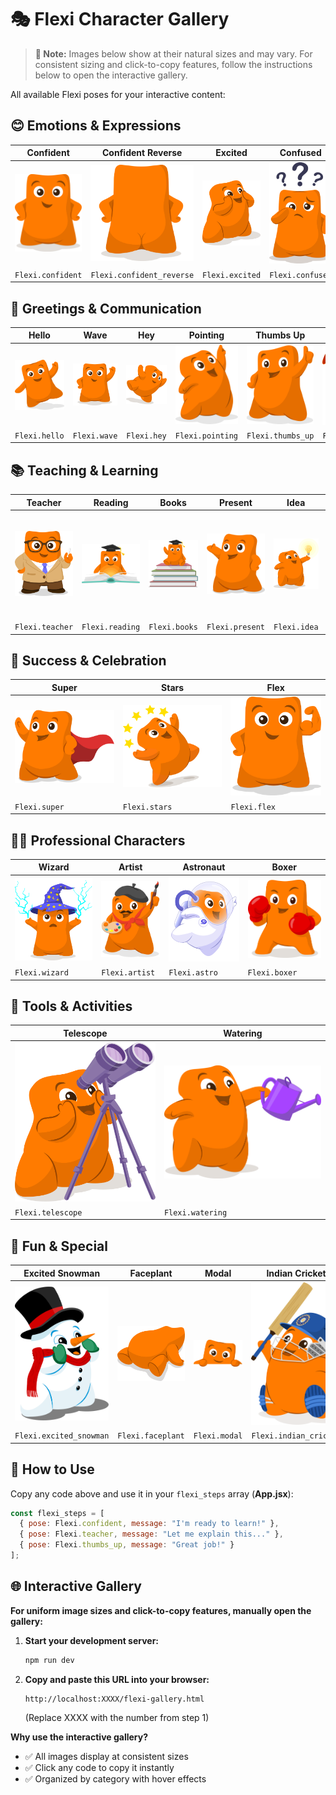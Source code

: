 # 🎭 Flexi Character Gallery

> **📝 Note:** Images below show at their natural sizes and may vary. For consistent sizing and click-to-copy features, follow the instructions below to open the interactive gallery.

All available Flexi poses for your interactive content:

## 😊 Emotions & Expressions

| Confident | Confident Reverse | Excited | Confused | Worried | Woah |
|-----------|------------------|---------|----------|---------|------|
| ![Confident](public/Flexi_Confident.svg) | ![Confident Reverse](public/Flexi_Confident-reverse.svg) | ![Excited](public/Flexi_Excited.svg) | ![Confused](public/Flexi_Confused.svg) | ![Worried](public/Flexi_Worried.svg) | ![Woah](public/Flexi_Woah.svg) |
| `Flexi.confident` | `Flexi.confident_reverse` | `Flexi.excited` | `Flexi.confused` | `Flexi.worried` | `Flexi.woah` |

## 👋 Greetings & Communication

| Hello | Wave | Hey | Pointing | Thumbs Up | Megaphone |
|-------|------|-----|----------|-----------|-----------|
| ![Hello](public/Flexi_Hello.svg) | ![Wave](public/Flexi_Wave.svg) | ![Hey](public/Flexi_Hey.svg) | ![Pointing](public/Flexi_Point.svg) | ![Thumbs Up](public/Flexi_ThumbsUp.svg) | ![Megaphone](public/Flexi_Megaphone.svg) |
| `Flexi.hello` | `Flexi.wave` | `Flexi.hey` | `Flexi.pointing` | `Flexi.thumbs_up` | `Flexi.megaphone` |

## 📚 Teaching & Learning

| Teacher | Reading | Books | Present | Idea | Holding Square |
|---------|---------|-------|---------|------|----------------|
| ![Teacher](public/Flexi_Teacher.svg) | ![Reading](public/Flexi_Reading.svg) | ![Books](public/Flexi_Books.svg) | ![Present](public/Flexi_Present.svg) | ![Idea](public/Flexi_Idea.svg) | ![Holding Square](public/Flexi_HoldingSquare.svg) |
| `Flexi.teacher` | `Flexi.reading` | `Flexi.books` | `Flexi.present` | `Flexi.idea` | `Flexi.holding_square` |

## 🎉 Success & Celebration

| Super | Stars | Flex |
|-------|-------|------|
| ![Super](public/Flexi_Super.svg) | ![Stars](public/Flexi_Stars.svg) | ![Flex](public/Flexi_Flex.svg) |
| `Flexi.super` | `Flexi.stars` | `Flexi.flex` |

## 👨‍💼 Professional Characters

| Wizard | Artist | Astronaut | Boxer |
|--------|--------|-----------|-------|
| ![Wizard](public/Flexi_Wizard.svg) | ![Artist](public/Flexi_Artist.svg) | ![Astronaut](public/Flexi_Astro.svg) | ![Boxer](public/Flexi_Boxer.svg) |
| `Flexi.wizard` | `Flexi.artist` | `Flexi.astro` | `Flexi.boxer` |

## 🔧 Tools & Activities

| Telescope | Watering |
|-----------|----------|
| ![Telescope](public/Flexi_Telescope.svg) | ![Watering](public/Flexi_Watering.svg) |
| `Flexi.telescope` | `Flexi.watering` |

## 🎪 Fun & Special

| Excited Snowman | Faceplant | Modal | Indian Cricket |
|-----------------|-----------|--------|----------------|
| ![Excited Snowman](public/Flexi_Excited-snowman.svg) | ![Faceplant](public/Flexi_Faceplant.svg) | ![Modal](public/Flexi_Modal.svg) | ![Indian Cricket](public/Flexi_IndianCricket.svg) |
| `Flexi.excited_snowman` | `Flexi.faceplant` | `Flexi.modal` | `Flexi.indian_cricket` |

## 📖 How to Use

Copy any code above and use it in your `flexi_steps` array (**App.jsx**):

```jsx
const flexi_steps = [
  { pose: Flexi.confident, message: "I'm ready to learn!" },
  { pose: Flexi.teacher, message: "Let me explain this..." },
  { pose: Flexi.thumbs_up, message: "Great job!" }
];
```

## 🌐 Interactive Gallery

**For uniform image sizes and click-to-copy features, manually open the gallery:**

1. **Start your development server:**
   ```bash
   npm run dev
   ```

2. **Copy and paste this URL into your browser:**
   ```
   http://localhost:XXXX/flexi-gallery.html
   ```
   (Replace XXXX with the number from step 1)

**Why use the interactive gallery?**
- ✅ All images display at consistent sizes
- ✅ Click any code to copy it instantly  
- ✅ Organized by category with hover effects